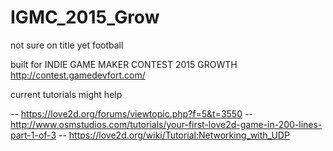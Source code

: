 # IGMC_2015_Grow
not sure on title yet football

built for INDIE GAME MAKER CONTEST 2015
GROWTH
http://contest.gamedevfort.com/

current tutorials might help

-- https://love2d.org/forums/viewtopic.php?f=5&t=3550
-- http://www.osmstudios.com/tutorials/your-first-love2d-game-in-200-lines-part-1-of-3
-- https://love2d.org/wiki/Tutorial:Networking_with_UDP
